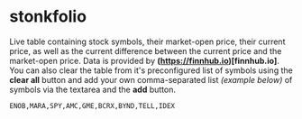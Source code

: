 # stonkfolio
Live table containing stock symbols, their market-open price, their current price, as well as the current difference between the current price and the market-open price. Data is provided by **(https://finnhub.io)[finnhub.io]**.  
You can also clear the table from it's preconfigured list of symbols using the **clear all** button and add your own comma-separated list *(example below)* of symbols via the textarea and the **add** button.  
```sh
ENOB,MARA,SPY,AMC,GME,BCRX,BYND,TELL,IDEX
```  


